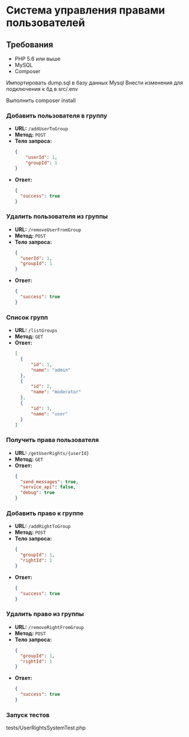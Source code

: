 # Система управления правами пользователей
## Требования

- PHP 5.6 или выше
- MySQL
- Composer

Импортировать dump.sql в базу данных Mysql
Внести изменения для подключения к бд в src/.env

Выполнить composer install

### Добавить пользователя в группу
- **URL:** `/addUserToGroup`
- **Метод:** `POST`
- **Тело запроса:**
  ```json
  {
      "userId": 1,
      "groupId": 1
  }
- **Ответ:**
  ```json
  {
    "success": true
  }
### Удалить пользователя из группы
- **URL:** `/removeUserFromGroup`
- **Метод:** `POST`
- **Тело запроса:**
  ```json
  {
    "userId": 1,
    "groupId": 1
  }

- **Ответ:**
  ```json
  {
    "success": true
  }
### Список групп
- **URL:** `/listGroups`
- **Метод:** `GET`
- **Ответ:**
  ```json
  [
    {
        "id": 1,
        "name": "admin"
    },
    {
        "id": 2,
        "name": "moderator"
    },
    {
        "id": 3,
        "name": "user"
    }
  ]
### Получить права пользователя
- **URL:** `/getUserRights/{userId}`
- **Метод:** `GET`
- **Ответ:**
  ```json
  {
    "send_messages": true,
    "service_api": false,
    "debug": true
  }

### Добавить право к группе
- **URL:** `/addRightToGroup`
- **Метод:** `POST`
- **Тело запроса:**
  ```json
  {
    "groupId": 1,
    "rightId": 1
  }
- **Ответ:**
  ```json
  {
    "success": true
  }

### Удалить право из группы
- **URL:** `/removeRightFromGroup`
- **Метод:** `POST`
- **Тело запроса:**
  ```json
  {
    "groupId": 1,
    "rightId": 1
  }
- **Ответ:**
  ```json
  {
    "success": true
  }

### Запуск тестов
tests/UserRightsSystemTest.php